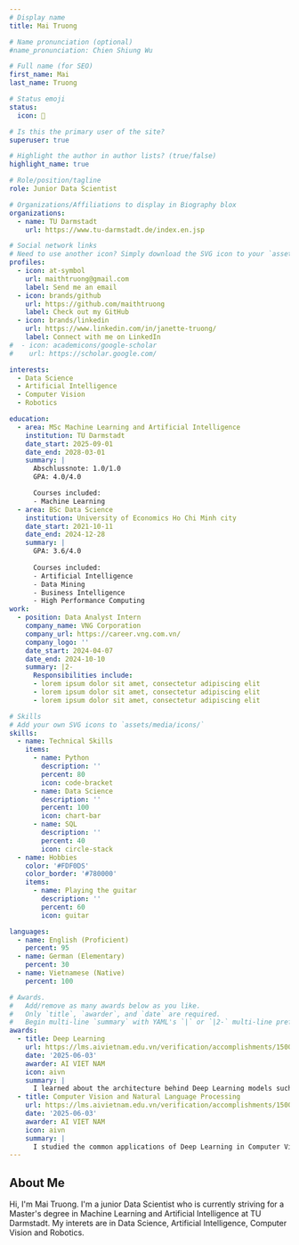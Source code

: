 ```yaml
---
# Display name
title: Mai Truong

# Name pronunciation (optional)
#name_pronunciation: Chien Shiung Wu

# Full name (for SEO)
first_name: Mai
last_name: Truong

# Status emoji
status:
  icon: 🎸

# Is this the primary user of the site?
superuser: true

# Highlight the author in author lists? (true/false)
highlight_name: true

# Role/position/tagline
role: Junior Data Scientist

# Organizations/Affiliations to display in Biography blox
organizations:
  - name: TU Darmstadt
    url: https://www.tu-darmstadt.de/index.en.jsp

# Social network links
# Need to use another icon? Simply download the SVG icon to your `assets/media/icons/` folder.
profiles:
  - icon: at-symbol
    url: maithtruong@gmail.com
    label: Send me an email
  - icon: brands/github
    url: https://github.com/maithtruong
    label: Check out my GitHub
  - icon: brands/linkedin
    url: https://www.linkedin.com/in/janette-truong/
    label: Connect with me on LinkedIn
#  - icon: academicons/google-scholar
#    url: https://scholar.google.com/

interests:
  - Data Science
  - Artificial Intelligence
  - Computer Vision
  - Robotics

education:
  - area: MSc Machine Learning and Artificial Intelligence
    institution: TU Darmstadt
    date_start: 2025-09-01
    date_end: 2028-03-01
    summary: |
      Abschlussnote: 1.0/1.0
      GPA: 4.0/4.0

      Courses included:
      - Machine Learning
  - area: BSc Data Science
    institution: University of Economics Ho Chi Minh city
    date_start: 2021-10-11
    date_end: 2024-12-28
    summary: |
      GPA: 3.6/4.0
      
      Courses included:
      - Artificial Intelligence
      - Data Mining
      - Business Intelligence
      - High Performance Computing
work:
  - position: Data Analyst Intern
    company_name: VNG Corporation
    company_url: https://career.vng.com.vn/
    company_logo: ''
    date_start: 2024-04-07
    date_end: 2024-10-10
    summary: |2-
      Responsibilities include:
      - lorem ipsum dolor sit amet, consectetur adipiscing elit
      - lorem ipsum dolor sit amet, consectetur adipiscing elit
      - lorem ipsum dolor sit amet, consectetur adipiscing elit

# Skills
# Add your own SVG icons to `assets/media/icons/`
skills:
  - name: Technical Skills
    items:
      - name: Python
        description: ''
        percent: 80
        icon: code-bracket
      - name: Data Science
        description: ''
        percent: 100
        icon: chart-bar
      - name: SQL
        description: ''
        percent: 40
        icon: circle-stack
  - name: Hobbies
    color: '#FDF0DS'
    color_border: '#780000'
    items:
      - name: Playing the guitar
        description: ''
        percent: 60
        icon: guitar

languages:
  - name: English (Proficient)
    percent: 95
  - name: German (Elementary)
    percent: 30
  - name: Vietnamese (Native)
    percent: 100

# Awards.
#   Add/remove as many awards below as you like.
#   Only `title`, `awarder`, and `date` are required.
#   Begin multi-line `summary` with YAML's `|` or `|2-` multi-line prefix and indent 2 spaces below.
awards:
  - title: Deep Learning
    url: https://lms.aivietnam.edu.vn/verification/accomplishments/15003610
    date: '2025-06-03'
    awarder: AI VIET NAM
    icon: aivn
    summary: |
      I learned about the architecture behind Deep Learning models such as MLP, CNN, RNN, LSTM, Transformer, GAN and Diffusion Models; techniques to improve model performance such as Transfer Learning, Model Compression and Data Augmentation.
  - title: Computer Vision and Natural Language Processing
    url: https://lms.aivietnam.edu.vn/verification/accomplishments/15003610
    date: '2025-06-03'
    awarder: AI VIET NAM
    icon: aivn
    summary: |
      I studied the common applications of Deep Learning in Computer Vision and Natural Language Processing, including: Object Detection, Segmentation, Machine Translation and POS Tagging.
---
```


## About Me

Hi, I'm Mai Truong. I'm a junior Data Scientist who is currently striving for a Master's degree in Machine Learning and Artificial Intelligence at TU Darmstadt. My interets are in Data Science, Artificial Intelligence, Computer Vision and Robotics.